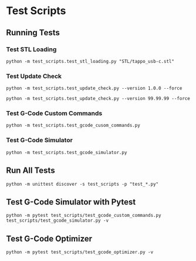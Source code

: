 # Test Scripts

## Running Tests

### Test STL Loading
```python -m test_scripts.test_stl_loading.py "STL/tappo_usb-c.stl"```

### Test Update Check
```python -m test_scripts.test_update_check.py --version 1.0.0 --force```

```python -m test_scripts.test_update_check.py --version 99.99.99 --force```

### Test G-Code Custom Commands
```python -m test_scripts.test_gcode_cusom_commands.py```

### Test G-Code Simulator
```python -m test_scripts.test_gcode_simulator.py```

## Run All Tests
```python -m unittest discover -s test_scripts -p "test_*.py"```

## Test G-Code Simulator with Pytest
```python -m pytest test_scripts/test_gcode_custom_commands.py test_scripts/test_gcode_simulator.py -v```

## Test G-Code Optimizer
```python -m pytest test_scripts/test_gcode_optimizer.py -v```
